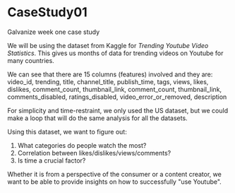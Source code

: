 # CaseStudy01
Galvanize week one case study

We will be using the dataset from Kaggle for *Trending Youtube Video Statistics*.  This gives us months of data for trending videos on Youtube for many countries. 

We can see that there are 15 columns (features) involved and they are:
video_id, trending, title, channel_title, publish_time, tags, views, likes, dislikes, comment_count, thumbnail_link, comment_count, thumbnail_link, comments_disabled, ratings_disabled, video_error_or_removed, description

For simplicity and time-restraint, we only used the US dataset, but we could make a loop that will do the same analysis for all the datasets. 


Using this dataset, we want to figure out:
1. What categories do people watch the most?
2. Correlation between likes/dislikes/views/comments?
3. Is time a crucial factor?


Whether it is from a perspective of the consumer or a content creator, we want to be able to provide insights on how to successfully "use Youtube". 


